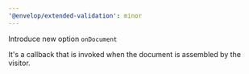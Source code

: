 ```yaml
---
'@envelop/extended-validation': minor
---
```


Introduce new option `onDocument`

It's a callback that is invoked when the document is assembled by the visitor.
